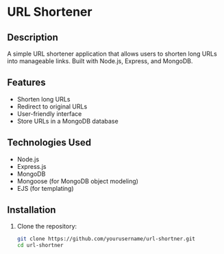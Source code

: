 # URL Shortener

## Description
A simple URL shortener application that allows users to shorten long URLs into manageable links. Built with Node.js, Express, and MongoDB.

## Features
- Shorten long URLs
- Redirect to original URLs
- User-friendly interface
- Store URLs in a MongoDB database

## Technologies Used
- Node.js
- Express.js
- MongoDB
- Mongoose (for MongoDB object modeling)
- EJS (for templating)

## Installation

1. Clone the repository:
   ```bash
   git clone https://github.com/yourusername/url-shortner.git
   cd url-shortner